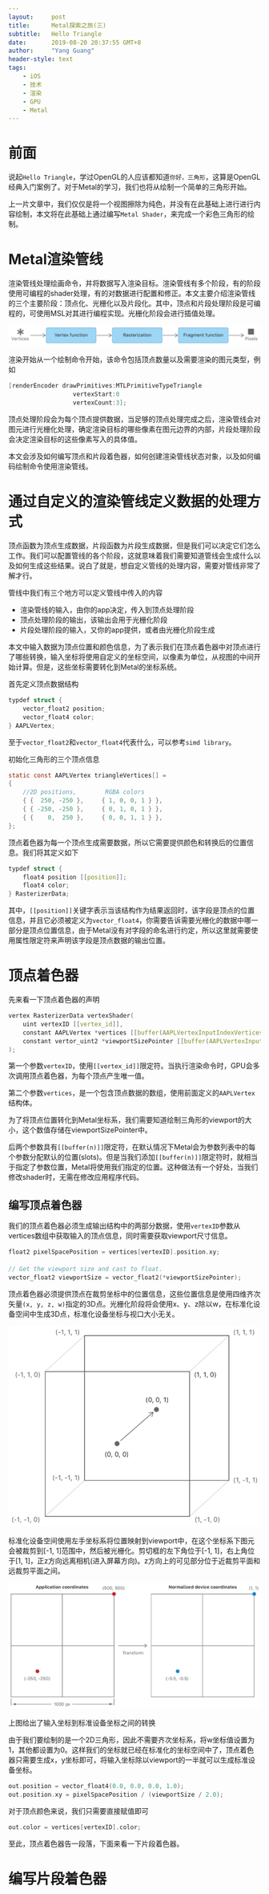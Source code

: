 ```yaml
---
layout:     post
title:      Metal探索之旅(三)
subtitle:   Hello Triangle
date:       2019-08-20 20:37:55 GMT+8
author:     "Yang Guang"
header-style: text
tags:
    - iOS
    - 技术
    - 渲染
    - GPU
    - Metal
---
```


# 前面

说起`Hello Triangle`，学过OpenGL的人应该都知道`你好，三角形`，这算是OpenGL经典入门案例了。对于Metal的学习，我们也将从绘制一个简单的三角形开始。

上一片文章中，我们仅仅是将一个视图擦除为纯色，并没有在此基础上进行进行内容绘制，本文将在此基础上通过编写`Metal Shader`，来完成一个彩色三角形的绘制。

# Metal渲染管线

渲染管线处理绘画命令，并将数据写入渲染目标。渲染管线有多个阶段，有的阶段使用可编程的shader处理，有的对数据进行配置和修正。本文主要介绍渲染管线的三个主要阶段：顶点化、光栅化以及片段化。其中，顶点和片段处理阶段是可编程的，可使用MSL对其进行编程实现。光栅化阶段会进行插值处理。

![](/assets/images/2019/metal_render_pipeline.png)

渲染开始从一个绘制命令开始，该命令包括顶点数量以及需要渲染的图元类型，例如

```objectivec
[renderEncoder drawPrimitives:MTLPrimitiveTypeTriangle 
                  vertexStart:0 
                  vertexCount:3];
```

顶点处理阶段会为每个顶点提供数据，当足够的顶点处理完成之后，渲染管线会对图元进行光栅化处理，确定渲染目标的哪些像素在图元边界的内部，片段处理阶段会决定渲染目标的这些像素写入的具体值。

本文会涉及如何编写顶点和片段着色器，如何创建渲染管线状态对象，以及如何编码绘制命令使用渲染管线。

# 通过自定义的渲染管线定义数据的处理方式

顶点函数为顶点生成数据，片段函数为片段生成数据，但是我们可以决定它们怎么工作。我们可以配置管线的各个阶段，这就意味着我们需要知道管线会生成什么以及如何生成这些结果。说白了就是，想自定义管线的处理内容，需要对管线非常了解才行。

管线中我们有三个地方可以定义管线中传入的内容

* 渲染管线的输入，由你的app决定，传入到顶点处理阶段
* 顶点处理阶段的输出，该输出会用于光栅化阶段
* 片段处理阶段的输入，又你的app提供，或者由光栅化阶段生成

本文中输入数据为顶点位置和颜色信息，为了表示我们在顶点着色器中对顶点进行了哪些转换，输入坐标将使用自定义的坐标空间，以像素为单位，从视图的中间开始计算。但是，这些坐标需要转化到Metal的坐标系统。

首先定义顶点数据结构

```c
typdef struct {
    vector_float2 position;
    vector_float4 color;
} AAPLVertex;
```

至于`vector_float2`和`vector_float4`代表什么，可以参考`simd library`。

初始化三角形的三个顶点信息

```c
static const AAPLVertex triangleVertices[] = 
{
    //2D positions,        RGBA colors
    { {  250, -250 },     { 1, 0, 0, 1 } },
    { { -250, -250 },     { 0, 1, 0, 1 } },
    { {    0,  250 },     { 0, 0, 1, 1 } },
};
```

顶点着色器为每一个顶点生成需要数据，所以它需要提供颜色和转换后的位置信息。我们将其定义如下

```c
typdef struct {
    float4 position [[position]];
    float4 color;
} RasterizerData;
```

其中，`[[position]]`关键字表示当该结构作为结果返回时，该字段是顶点的位置信息，并且它必须被定义为`vector_float4`，你需要告诉需要光栅化的数据中哪一部分是顶点位置信息，由于Metal没有对字段的命名进行约定，所以这里就需要使用属性限定符来声明该字段是顶点数据的输出位置。

# 顶点着色器

先来看一下顶点着色器的声明

```cpp
vertex RasterizerData vertexShader(
    uint vertexID [[vertex_id]],
    constant AAPLVertex *vertices [[buffer(AAPLVertexInputIndexVertices)]],
    constant vertor_uint2 *viewportSizePointer [[buffer(AAPLVertexInputIndexViewportSize)]]    
);
```

第一个参数`vertexID`，使用`[[vertex_id]]`限定符。当执行渲染命令时，GPU会多次调用顶点着色器，为每个顶点产生唯一值。

第二个参数`vertices`，是一个包含顶点数据的数组，使用前面定义的`AAPLVertex`结构体。

为了将顶点位置转化到Metal坐标系，我们需要知道绘制三角形的viewport的大小，这个数值存储在viewportSizePointer中。

后两个参数具有`[[buffer(n)]]`限定符，在默认情况下Metal会为参数列表中的每个参数分配默认的位置(slots)。但是当我们添加`[[buffer(n)]]`限定符时，就相当于指定了参数位置，Metal将使用我们指定的位置。这种做法有一个好处，当我们修改shader时，无需在修改应用程序代码。

## 编写顶点着色器

我们的顶点着色器必须生成输出结构中的两部分数据，使用`vertexID`参数从vertices数组中获取输入的顶点信息，同时需要获取viewport尺寸信息。

```cpp
float2 pixelSpacePosition = vertices[vertexID].position.xy;

// Get the viewport size and cast to float.
vector_float2 viewportSize = vector_float2(*viewportSizePointer);
```

顶点着色器必须提供顶点在裁剪坐标中的位置信息，这些位置信息是使用四维齐次矢量`(x, y, z, w)`指定的3D点。光栅化阶段将会使用x、y、z除以w，在标准化设备空间中生成3D点，标准化设备坐标与视口大小无关。

![](/assets/images/2019/learn_metal_02.png)

标准化设备空间使用左手坐标系将位置映射到viewport中，在这个坐标系下图元会被裁剪到[-1, 1]范围中，然后被光栅化。剪切框的左下角位于[-1, 1]，右上角位于[1, 1]，正z方向远离相机(进入屏幕方向)。z方向上的可见部分位于近裁剪平面和远裁剪平面之间。

![](/assets/images/2019/learn_metal_03.png)

上图给出了输入坐标到标准设备坐标之间的转换

由于我们要绘制的是一个2D三角形，因此不需要齐次坐标系，将w坐标值设置为1，其他都设置为0。这样我们的坐标就已经在标准化的坐标空间中了，顶点着色器只需要生成x，y坐标即可，将输入坐标除以viewport的一半就可以生成标准设备坐标。

```cpp
out.position = vector_float4(0.0, 0.0, 0.0, 1.0);
out.position.xy = pixelSpacePosition / (viewportSize / 2.0);
```

对于顶点颜色来说，我们只需要直接赋值即可

```cpp
out.color = vertices[vertexID].color;
```

至此，顶点着色器告一段落，下面来看一下片段着色器。

# 编写片段着色器